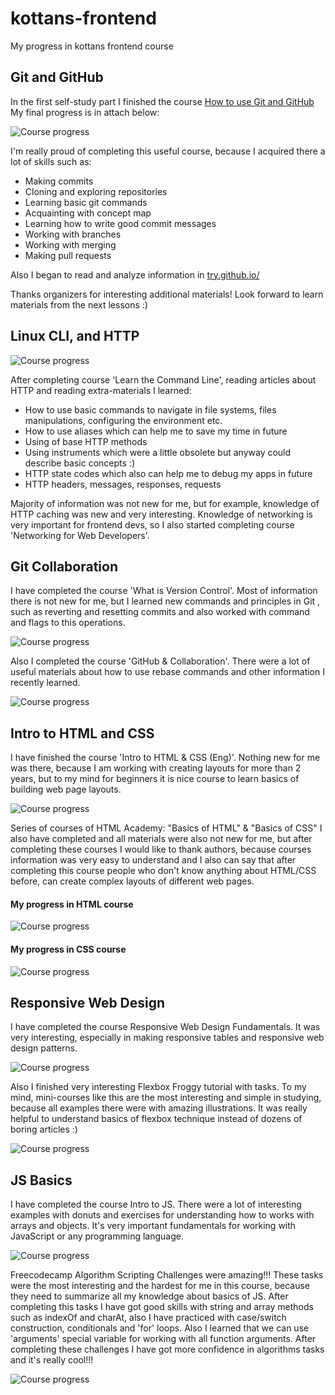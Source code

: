 # kottans-frontend
My progress in kottans frontend course

## Git and GitHub

In the first self-study part I finished the course [How to use Git and GitHub](https://www.udacity.com/course/how-to-use-git-and-github--ud775)
My final progress is in attach below:

![Course progress](https://github.com/kalash14/kottans-frontend/blob/master/task_git_github/git.jpg)

I'm really proud of completing this useful course, because I acquired there a lot of skills such as:

* Making commits 
* Cloning and exploring repositories
* Learning basic git commands
* Acquainting with concept map
* Learning how to write good commit messages
* Working with branches
* Working with merging
* Making pull requests

Also I began to read and analyze information in [try.github.io/](http://try.github.io/)

Thanks organizers for interesting additional materials! Look forward to learn materials from the next lessons :) 


## Linux CLI, and HTTP

![Course progress](https://github.com/kalash14/kottans-frontend/blob/master/task_linux_cli/1.png)

After completing course 'Learn the Command Line', reading articles about HTTP and reading extra-materials I learned:

* How to use basic commands to navigate in file systems, files manipulations, configuring the environment etc.
* How to use aliases which can help me to save my time in future
* Using of base HTTP methods
* Using instruments which were a little obsolete but anyway could describe basic concepts :) 
* HTTP state codes which also can help me to debug my apps in future
* HTTP headers, messages, responses, requests

Majority of information was not new for me, but for example, knowledge of HTTP caching was new and very interesting.
Knowledge of networking is very important for frontend devs, so I also started completing course 'Networking for Web Developers'.  

## Git Collaboration

I have completed the course 'What is Version Control'.
Most of information there is not new for me, but I learned new commands and principles in Git , such as reverting and resetting commits and also worked with command and flags to this operations.

![Course progress](https://github.com/kalash14/kottans-frontend/blob/master/task_git_collaboration/git.png)

Also I completed the course 'GitHub & Collaboration'. There were a lot of useful materials about how to use rebase commands and other information I recently learned.

![Course progress](https://github.com/kalash14/kottans-frontend/blob/master/task_git_collaboration/git-collab.png)


## Intro to HTML and CSS

I have finished the course 'Intro to HTML & CSS (Eng)'. Nothing new for me was there, because I am working with creating layouts for more than 2 years, but to my mind for beginners it is nice course to learn basics of building web page layouts.
 
![Course progress](https://github.com/kalash14/kottans-frontend/blob/master/task_git_html_css_intro/html-udacity.png) 

Series of courses of HTML Academy: "Basics of HTML" & "Basics of CSS" I also have completed and all materials were also not new for me, but after completing these courses I would like to thank authors, because courses information was very easy to understand and I also can say that after completing this course people who don't know anything about HTML/CSS before, can create complex layouts of different web pages.

#### My progress in HTML course
![Course progress](https://github.com/kalash14/kottans-frontend/blob/master/task_git_html_css_intro/html.png) 
#### My progress in CSS course
![Course progress](https://github.com/kalash14/kottans-frontend/blob/master/task_git_html_css_intro/css.png) 


## Responsive Web Design

I have completed the course Responsive Web Design Fundamentals. It was very interesting, especially in making responsive tables and responsive web design patterns.

![Course progress](https://github.com/kalash14/kottans-frontend/blob/master/task_responsive_web_design/resp_course.png) 

Also I finished very interesting Flexbox Froggy tutorial with tasks. To my mind, mini-courses like this are the most interesting and simple in studying, because all examples there were with amazing illustrations. It was really helpful to understand basics of flexbox technique instead of dozens of boring articles :)

![Course progress](https://github.com/kalash14/kottans-frontend/blob/master/task_responsive_web_design/frog.jpg) 


## JS Basics

I have completed the course Intro to JS. There were a lot of interesting examples with donuts and exercises for understanding how to works with arrays and objects. It's very important fundamentals for working with JavaScript or any programming language.

![Course progress](https://github.com/kalash14/kottans-frontend/blob/master/task_js_basics/js-intro.png)

Freecodecamp Algorithm Scripting Challenges were amazing!!! These tasks were the most interesting and the hardest for me in this course, because they need to summarize all my knowledge about basics of JS.
After completing this tasks I have got good skills with string and array methods such as indexOf and charAt, also I have practiced with case/switch construction, conditionals and 'for' loops.
Also I learned that we can use 'arguments' special variable for working with all function arguments. 
After completing these challenges I have got more confidence in algorithms tasks and it's really cool!!!   

![Course progress](https://github.com/kalash14/kottans-frontend/blob/master/task_js_basics/freecodecamp.jpg) 
